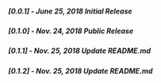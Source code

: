 ##### [0.0.1] - June ‎25, ‎2018 Initial Release
##### [0.1.0] - Nov. 24, ‎2018 Public Release
##### [0.1.1] - Nov. 25, ‎2018 Update README.md
##### [0.1.2] - Nov. 25, ‎2018 Update README.md
